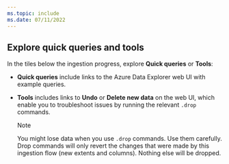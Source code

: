 ```yaml
---
ms.topic: include
ms.date: 07/11/2022
---
```

## Explore quick queries and tools

In the tiles below the ingestion progress, explore **Quick queries** or **Tools**:

* **Quick queries** include links to the Azure Data Explorer web UI with example queries.
* **Tools** includes links to **Undo** or **Delete new data** on the web UI, which enable you to troubleshoot issues by running the relevant `.drop` commands.

     > [!NOTE]
     > You might lose data when you use `.drop` commands. Use them carefully.
     > Drop commands will only revert the changes that were made by this ingestion flow (new extents and columns). Nothing else will be dropped.
